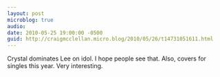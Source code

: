 ```yaml
---
layout: post
microblog: true
audio: 
date: 2010-05-25 19:00:00 -0500
guid: http://craigmcclellan.micro.blog/2010/05/26/t14731051611.html
---
```

Crystal dominates Lee on idol. I hope people see that. Also, covers for singles this year. Very interesting.

